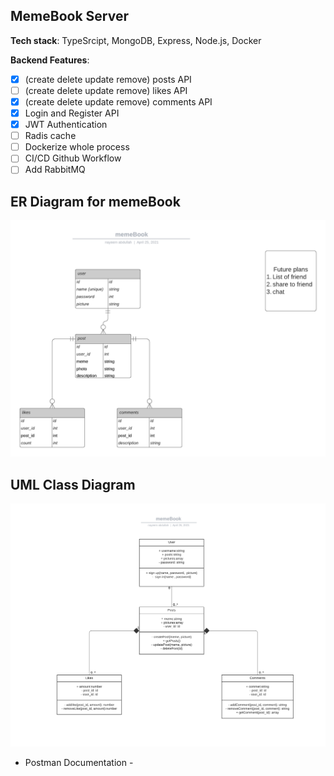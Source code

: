 ## MemeBook Server

**Tech stack**: TypeSrcipt, MongoDB, Express, Node.js, Docker

**Backend Features**:

- [x] (create delete update remove) posts API
- [ ] (create delete update remove) likes API
- [x] (create delete update remove) comments API
- [x] Login and Register API
- [x] JWT Authentication
- [ ] Radis cache
- [ ] Dockerize whole process
- [ ] CI/CD Github Workflow
- [ ] Add RabbitMQ

## ER Diagram for memeBook

![ERD](./diagrams/memeBook.png)

## UML Class Diagram

![UML](./diagrams/UMLClass_diagram_memeBook.png)

- Postman Documentation -
